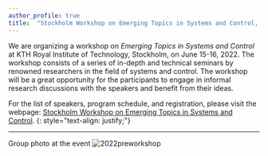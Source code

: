 ```yaml
---
author_profile: true
title:  "Stockholm Workshop on Emerging Topics in Systems and Control, June 15-16, 2022"
---
```


We are organizing a workshop on *Emerging Topics in Systems and Control* at KTH Royal Institute of Technology, Stockholm, on June 15-16, 2022. The workshop consists of a series of in-depth and technical seminars by renowned researchers in the field of systems and control.
The workshop will be a great opportunity for the participants to engage in informal research discussions with the speakers and benefit from their ideas.

For the list of speakers, program schedule, and registration, please visit the webpage: [Stockholm Workshop on Emerging Topics in Systems and Control](https://sites.google.com/view/emerging-topics-system-control/home).
{: style="text-align: justify;"}

-------------------------
Group photo at the event
![2022preworkshop](../assets/2022Stockholm-PreWorkshop.jpg)
